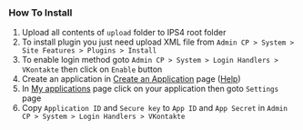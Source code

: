 ### How To Install

1. Upload all contents of `upload` folder to IPS4 root folder
2. To install plugin you just need upload XML file from `Admin CP > System > Site Features > Plugins > Install`
3. To enable login method goto `Admin CP > System > Login Handlers > VKontakte` then click on `Enable` button
4. Create an application in [Create an Application](https://vk.com/editapp?act=create) page ([Help](http://skinod.com/files/uploads/vk-login-help.png))
5. In [My applications](https://vk.com/editapp?act=create) page click on your application then goto `Settings` page
6. Copy `Application ID` and `Secure key` to `App ID` and `App Secret` in `Admin CP > System > Login Handlers > VKontakte`